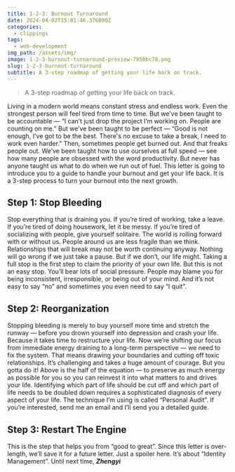 ```yaml
---
title: 1-2-3: Burnout Turnaround
date: 2024-04-02T15:01:46.376000Z
categories:
  - clippings
tags:
  - web-development
img_path: /assets/img/
image: 1-2-3-burnout-turnaround-preview-7950bc78.png
slug: 1-2-3-burnout-turnaround
subtitle: A 3-step roadmap of getting your life back on track.
---
```


> A 3-step roadmap of getting your life back on track.

Living in a modern world means constant stress and endless work.
Even the strongest person will feel tired from time to time.
But we’ve been taught to be accountable — “I can’t just drop the project I’m working on. People are counting on me.”
But we’ve been taught to be perfect — “Good is not enough, I’ve got to be the best. There's no excuse to take a break, I need to work even harder.”
Then, sometimes people get burned out.
And that freaks people out.
We’ve been taught how to use ourselves at full speed — see how many people are obsessed with the word productivity. But never has anyone taught us what to do when we run out of fuel.
This letter is going to introduce you to a guide to handle your burnout and get your life back.
It is a 3-step process to turn your burnout into the next growth.
## **Step 1: Stop Bleeding**
Stop everything that is draining you.
If you’re tired of working, take a leave.
If you’re tired of doing housework, let it be messy.
If you’re tired of socializing with people, give yourself solitaire.
The world is rolling forward with or without us.
People around us are less fragile than we think.
Relationships that will break may not be worth continuing anyway.
Nothing will go wrong if we just take a pause.
But if we don’t, our life might.
Taking a full stop is the first step to claim the priority of your own life.
But this is not an easy stop. 
You’ll bear lots of social pressure. 
People may blame you for being inconsistent, irresponsible, or being out of your mind.
And it’s not easy to say “no” and sometimes you even need to say “I quit”.
## **Step 2: Reorganization**
Stopping bleeding is merely to buy yourself more time and stretch the runway — before you drown yourself into depression and crash your life.
Because it takes time to restructure your life.
Now we’re shifting our focus from immediate energy draining to a long-term perspective — we need to fix the system.
That means drawing your boundaries and cutting off toxic relationships.
It’s challenging and takes a huge amount of courage.
But you gotta do it!
Above is the half of the equation — to preserve as much energy as possible for you so you can reinvest it into what matters to and drives your life.
Identifying which part of life should be cut off and which part of life needs to be doubled down requires a sophisticated diagnosis of every aspect of your life.
The technique I’m using is called “Personal Audit”. 
If you’re interested, send me an email and I’ll send you a detailed guide.
## **Step 3: Restart The Engine**
This is the step that helps you from “good to great”. 
Since this letter is over-length, we’ll save it for a future letter.
Just a spoiler here. It’s about “Identity Management”. 
Until next time,
_**Zhengyi**_
